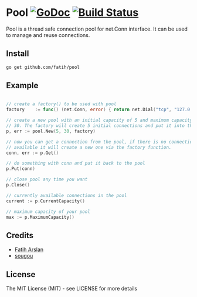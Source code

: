 # Pool [![GoDoc](https://godoc.org/github.com/fatih/pool?status.svg)](http://godoc.org/github.com/fatih/pool) [![Build Status](https://travis-ci.org/fatih/pool.svg)](https://travis-ci.org/fatih/pool)


Pool is a thread safe connection pool for net.Conn interface. It can be used
to manage and reuse connections.

## Install

```bash
go get github.com/fatih/pool
```

## Example

```go

// create a factory() to be used with pool
factory    := func() (net.Conn, error) { return net.Dial("tcp", "127.0.0.1:4000") }

// create a new pool with an initial capacity of 5 and maximum capacity of
// 30. The factory will create 5 initial connections and put it into the pool
p, err := pool.New(5, 30, factory)

// now you can get a connection from the pool, if there is no connection
// available it will create a new one via the factory function.
conn, err := p.Get()

// do something with conn and put it back to the pool
p.Put(conn)

// close pool any time you want
p.Close()

// currently available connections in the pool
current := p.CurrentCapacity()

// maximum capacity of your pool
max := p.MaximumCapacity()
```


## Credits

 * [Fatih Arslan](https://github.com/fatih)
 * [sougou](https://github.com/sougou)

## License

The MIT License (MIT) - see LICENSE for more details
